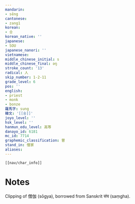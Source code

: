 ```yaml
---
mandarin:
- sēng
cantonese:
- zang1
korean:
- 승
korean_native: ''
japanese:
- SOU
japanese_nanori: ''
vietnamese:
middle_chinese_initial: s
middle_chinese_final: ǝŋ
stroke_count: '13'
radical: 人
skip_number: 1-2-11
grade_level: 6
pos: ''
english:
- priest
- monk
- bonze
羅馬字: sung
韓文: '[[숭]]'
joyo_level: ''
hsk_level: ''
hanmun_edu_level: 高等
danayo_id: 6181
mc_id: 7714
graphemic_classification: 曽
stand_in: 僧家
aliases:
---
```

```meta-bind-embed
[[nav/char_info]]
```

# Notes
Clipping of 僧伽 (sōgya), borrowed from Sanskrit संघ (saṃgha).
